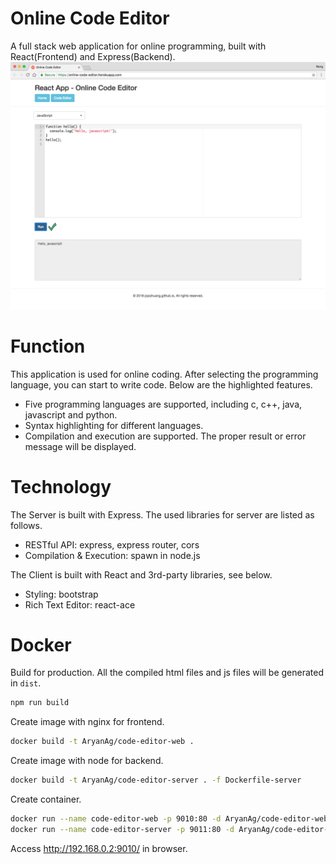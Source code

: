 # Online Code Editor
A full stack web application for online programming, built with React(Frontend) and Express(Backend).
<kbd>![image](/public/codeeditor.png)</kbd>

# Function
This application is used for online coding. After selecting the programming language, you can start to write code. Below are the highlighted features.
* Five programming languages are supported, including c, c++, java, javascript and python.
* Syntax highlighting for different languages.
* Compilation and execution are supported. The proper result or error message will be displayed.

# Technology
The Server is built with Express. The used libraries for server are listed as follows.
* RESTful API: express, express router, cors
* Compilation & Execution: spawn in node.js

The Client is built with React and 3rd-party libraries, see below.
* Styling: bootstrap
* Rich Text Editor: react-ace


# Docker
Build for production. All the compiled html files and js files will be generated in `dist`.
```sh
npm run build
```
Create image with nginx for frontend.
```sh
docker build -t AryanAg/code-editor-web .
```
Create image with node for backend.
```sh
docker build -t AryanAg/code-editor-server . -f Dockerfile-server
```
Create container.
```sh
docker run --name code-editor-web -p 9010:80 -d AryanAg/code-editor-web
docker run --name code-editor-server -p 9011:80 -d AryanAg/code-editor-server
```
Access http://192.168.0.2:9010/ in browser.